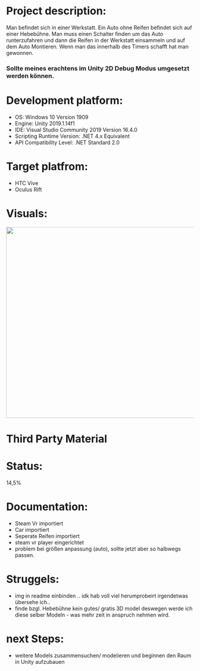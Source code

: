 # Project description:
Man befindet sich in einer Werkstatt. Ein Auto ohne Reifen befindet sich auf einer Hebebühne. 
Man muss einen Schalter finden um das Auto runterzufahren und dann die Reifen in der Werkstatt einsammeln und auf dem Auto Montieren. Wenn man das innerhalb des Timers schafft hat man gewonnen. 

### Sollte meines erachtens im Unity 2D Debug Modus umgesetzt werden können. 


# Development platform: 
- OS: Windows 10 Version 1909 
- Engine: Unity 2019.1.14f1 
- IDE: Visual Studio Community 2019 Version 16.4.0 
- Scripting Runtime Version: .NET 4.x Equivalent 
- API Compatibility Level: .NET Standard 2.0

# Target platfrom: 
- HTC Vive
- Oculus Rift


# Visuals:

<img src="/img/mep_VRgame_skizze-garage.jpg" width="512">





# Third Party Material



# Status:
14,5%

# Documentation:
  - Steam Vr importiert
  - Car importiert
  - Seperate Reifen importiert
  - steam vr player eingerichtet 
  - problem bei größen anpassung (auto), sollte jetzt aber so halbwegs passen. 


# Struggels: 
  - img in readme einbinden .. idk hab voll viel herumprobeirt irgendetwas übersehe ich.. 
  - finde bzgl. Hebebühne kein gutes/ gratis 3D model deswegen werde ich diese selber Modeln - was mehr zeit in anspruch nehmen wird. 
  
  
# next Steps: 
  - weitere Models zusammensuchen/ modelieren und beginnen den Raum in Unity aufzubauen
  

